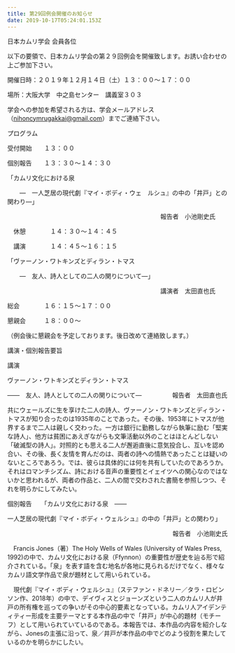 ```yaml
---
title: 第29回例会開催のお知らせ
date: 2019-10-17T05:24:01.153Z
---
```

日本カムリ学会 会員各位

以下の要領で、日本カムリ学会の第２９回例会を開催致します。お誘い合わせの上ご参加下さい。　

開催日時：２０１９年１２月１４日（土）１３：００～１７：００ 

場所：大阪大学　中之島センター　講義室３０３

学会への参加を希望される方は、学会メールアドレス（nihoncymrugakkai@gmail.com）までご連絡下さい。





プログラム

受付開始　　１３：００

個別報告　　１３：３０～１４：３０

「カムリ文化における泉　

　　―　一人芝居の現代劇『マイ・ボディ・ウェ　ルシュ』の中の「井戸」との関わり―」　　　　　

　　　　　　　　　　　　　　　　　　　　　　　　　報告者　小池剛史氏

　休憩　　　　１４：３０～１４：４５

　講演　　　　１４：４５～１６：１５

「ヴァーノン・ワトキンズとディラン・トマス

　　―　友人、詩人としての二人の関りについて―」　　　　　　　

　　　　　　　　　　　　　　　　　　　　　　　　　講演者　太田直也氏

  総会　　　　１６：１５～１７：００

  懇親会　　　１８：００～

（例会後に懇親会を予定しております。後日改めて連絡致します。）





講演・個別報告要旨

講演

ヴァーノン・ワトキンズとディラン・トマス

――　友人、詩人としての二人の関りについて―　　　　　報告者　太田直也氏

共にウェールズに生を享けた二人の詩人、ヴァーノン・ワトキンズとディラン・トマスが知り合ったのは1935年のことであった。その後、1953年にトマスが他界するまで二人は親しく交わった。一方は銀行に勤務しながら執筆に励む「堅実な詩人」、他方は貧困にあえぎながらも文筆活動以外のことはほとんどしない「破滅型の詩人」。対照的とも思える二人が邂逅直後に意気投合し、互いを認め合い、その後、長く友情を育んだのは、両者の詩への情熱であったことは疑いのないところであろう。では、彼らは具体的には何を共有していたのであろうか。それはロマンチシズム、詩における音声の重要性とイェイツへの関心なのではないかと思われるが、両者の作品と、二人の間で交わされた書簡を参照しつつ、それを明らかにしてみたい。





個別報告　　「カムリ文化における泉　――　

一人芝居の現代劇『マイ・ボディ・ウェルシュ』の中の「井戸」との関わり」

　　　　　　　　　　　　　　　　　　　　　　　　　　　報告者　小池剛史氏

　Francis Jones（著）The Holy Wells of Wales (University of Wales Press, 1992)の中で、カムリ文化における泉（Ffynnon）の重要性が歴史を辿る形で紹介されている。「泉」を表す語を含む地名が各地に見られるだけでなく、様々なカムリ語文学作品で泉が題材として用いられている。

　現代劇『マイ・ボディ・ウェルシュ』（ステファン・ドネリー／タラ・ロビンソン作、2018年）の中で、デイヴィスとジョーンズという二人のカムリ人が井戸の所有権を巡っての争いがその中心的要素となっている。カムリ人アイデンティティー形成を主要テーマとする本作品の中で「井戸」が中心的題材（モチーフ）として用いられていているのである。本報告では、本作品の内容を紹介しながら、Jonesの主張に沿って、泉／井戸が本作品の中でどのよう役割を果たしているのかを明らかにしたい。
